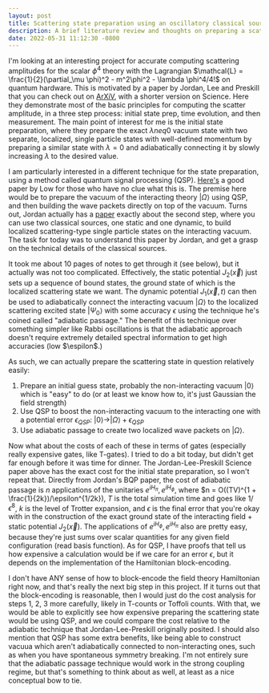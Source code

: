 ```yaml
---
layout: post
title: Scattering state preparation using an oscillatory classical source
description: A brief literature review and thoughts on preparing a scattering state on a quantum computer.
date: 2022-05-31 11:12:30 -0800
---
```


I'm looking at an interesting project for accurate computing scattering amplitudes for the scalar $\phi^4$ theory with the Lagrangian $\mathcal{L} = \frac{1}{2}(\partial_\mu \phi)^2 - m^2\phi^2 - \lambda \phi^4/4!$ on quantum hardware.
This is motivated by a paper by Jordan, Lee and Preskill that you can check out on <a href="https://arxiv.org/abs/1111.3633">ArXiV</a>, with a shorter version on Science.
Here they demonstrate most of the basic principles for computing the scatter amplitude, in a three step process: initial state prep, time evolution, and then measurement.
The main point of interest for me is the initial state preparation, where they prepare the exact $\lambda neq 0$ vacuum state with two separate, localized, single particle states with well-defined momentum by preparing a similar state with $\lambda = 0$ and adiabatically connecting it by slowly increasing $\lambda$ to the desired value.

I am particularly interested in a different technique for the state preparation, using a method called quantum signal processing (QSP). 
<a href="https://arxiv.org/abs/1606.02685">Here's</a> a good paper by Low for those who have no clue what this is.
The premise here would be to prepare the vacuum of the interacting theory $|\Omega\rangle$ using QSP, and then building the wave packets directly on top of the vacuum.
Turns out, Jordan actually has a <a href="https://arxiv.org/abs/1703.00454">paper</a> exactly about the second step, where you can use two classical sources, one static and one dynamic, to build localized scattering-type single particle states on the interacting vacuum.
The task for today was to understand this paper by Jordan, and get a grasp on the technical details of the classical sources.

It took me about 10 pages of notes to get through it (see below), but it actually was not too complicated. 
Effectively, the static potential $J_2(\vec{x})$ just sets up a sequence of bound states, the ground state of which is the localized scattering state we want. 
The dynamic potential $J_1(\vec{x}, t)$ can then be used to adiabatically connect the interacting vacuum $|\Omega\rangle$ to the localized scattering excited state $|\Psi_0\rangle$ with some accuracy $\epsilon$ using the technique he's coined called "adiabatic passage."
The benefit of this technique over something simpler like Rabbi oscillations is that the adiabatic approach doesn't require extremely detailed spectral information to get high accuracies (low $\espilon$.)

As such, we can actually prepare the scattering state in question relatively easily:
1. Prepare an initial guess state, probably the non-interacting vacuum $|0\rangle$ which is "easy" to do (or at least we know how to, it's just Gaussian the field strength)
2. Use QSP to boost the non-interacting vacuum to the interacting one with a potential error $\epsilon_{QSP}$: $|0\rangle \rightarrow |\Omega \rangle + \epsilon_{QSP}$
3. Use adiabatic passage to create two localized wave packets on $|\Omega\rangle$.

Now what about the costs of each of these in terms of gates (especially really expensive gates, like T-gates).
I tried to do a bit today, but didn't get far enough before it was time for dinner. 
The Jordan-Lee-Preskill Science paper above has the exact cost for the initial state preparation, so I won't repeat that.
Directly from Jordan's BQP paper, the cost of adiabatic passage is $n$ applications of the unitaries $e^{iH_{\pi}}, e^{iH_{\phi}}$, where $n = O((TV)^{1 + \frac{1}{2k})/\epsilon^{1/2k}), $T$ is the total simulation time and goes like $1/\epsilon^8$, $k$ is the level of Trotter expansion, and $\epsilon$ is the final error that you're okay with in the construction of the exact ground state of the interacting field + static potential $J_2(\vec{x})$.
The applications of $e^{iH_{\phi}}, e^{iH_{\pi}}$ also are pretty easy, because they're just sums over scalar quantities for any given field configuration (read basis function).
As for QSP, I have proofs that tell us how expensive a calculation would be if we care for an error $\epsilon$, but it depends on the implementation of the Hamiltonian block-encoding.

I don't have ANY sense of how to block-encode the field theory Hamiltonian right now, and that's really the next big step in this project.
If it turns out that the block-encoding is reasonable, then I would just do the cost analysis for steps 1, 2, 3 more carefully, likely in T-counts or
Toffoli counts.
With that, we would be able to explicitly see how expensive preparing the scattering state would be using QSP, and we could compare the cost
relative to the adiabatic technique that Jordan-Lee-Preskill originally posited.
I should also mention that QSP has some extra benefits, like being able to construct vacuua which aren't adiabatically connected to non-interacting ones,
such as when you have spontaneous symmetry breaking. 
I'm not entirely sure that the adiabatic passage technique would work in the strong coupling regime, but that's something to think about as well, 
at least as a nice conceptual bow to tie.
